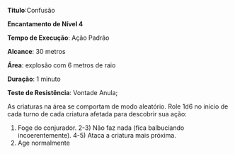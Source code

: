 **Titulo**:Confusão

**Encantamento de Nível 4**

**Tempo de Execução**: Ação Padrão

**Alcance**: 30 metros

**Área**: explosão com 6 metros de raio

**Duração**: 1 minuto

**Teste de Resistência**: Vontade Anula;

As criaturas na área se comportam de modo aleatório. Role 1d6 no início de cada turno de cada criatura afetada para descobrir sua ação:
1) Foge do conjurador.
2-3) Não faz nada (fica  balbuciando incoerentemente).
4-5) Ataca a criatura mais próxima.
6) Age normalmente